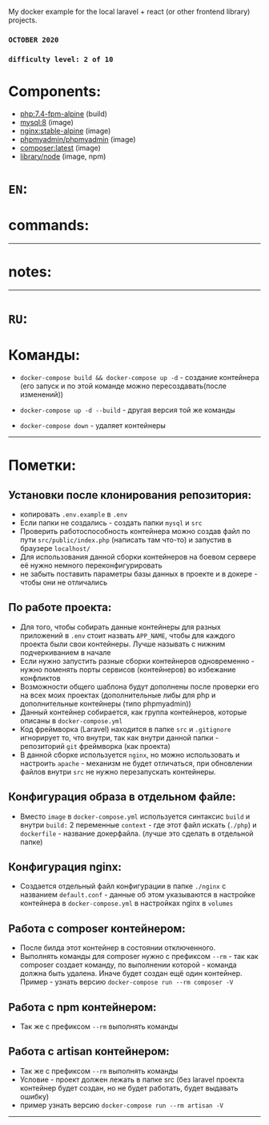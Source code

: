 My docker example for the local laravel + react (or other frontend library) projects.

### `OCTOBER 2020`

### `difficulty level: 2 of 10`

# Components: 

- [php:7.4-fpm-alpine](https://registry.hub.docker.com/_/php) (build)
- [mysql:8](https://registry.hub.docker.com/_/mysql) (image)
- [nginx:stable-alpine](https://hub.docker.com/_/nginx) (image)
- [phpmyadmin/phpmyadmin](https://registry.hub.docker.com/r/phpmyadmin/phpmyadmin) (image)
- [composer:latest](https://registry.hub.docker.com/_/composer) (image)
- [library/node](https://registry.hub.docker.com/_/node) (image, npm)

# `EN`:

# commands:


<hr/>

# notes:


<hr/>


# `RU`:


# Команды:

- `docker-compose build && docker-compose up -d` - создание контейнера 
(его запуск и по этой команде можно пересоздавать(после изменений))

- `docker-compose up -d --build` - другая версия той же команды 
- `docker-compose down` - удаляет контейнеры

<hr/>

# Пометки:

## Установки после клонирования репозитория:

 - копировать `.env.example` в `.env`
 - Если папки не создались - создать папки `mysql` и `src`
 - Проверить работоспособность контейнера можно создав файл по пути `src/public/index.php` (написать там что-то) и запустив в браузере `localhost/`
 - Для использования данной сборки контейнеров на боевом сервере её нужно немного переконфигурировать
 - не забыть поставить параметры базы данных в проекте и в докере - чтобы они не отличались

## По работе проекта:
- Для того, чтобы собирать данные контейнеры для разных приложений в `.env` стоит назвать `APP_NAME`,
 чтобы для каждого проекта были свои контейнеры. Лучше называть с нижним подчеркиванием в начале
- Если нужно запустить разные сборки контейнеров одновременно - нужно поменять порты сервисов (контейнеров) во избежание конфликтов
- Возможности общего шаблона будут дополнены после проверки его на всех моих проектах (дополнительные либы для php и дополнительные контейнеры (типо phpmyadmin))
- Данный контейнер собирается, как группа контейнеров, которые описаны в `docker-compose.yml`
- Код фреймворка (Laravel) находится в папке `src` и `.gitignore` игнорирует то, 
что внутри, так как внутри данной папки - репозиторий `git` фреймворка (как проекта)
- В данной сборке используется `nginx`, но можно использовать и настроить `apache` -
механизм не будет отличаться, при обновлении файлов внутри `src` не нужно перезапускать контейнеры.

## Конфигурация образа в отдельном файле:

- Вместо `image` в `docker-compose.yml` используется синтаксис `build` и внутри `build:` 
2 переменные `context` - где этот файл искать (`./php`) и `dockerfile` - название докерфайла. (лучше это сделать в отдельной папке)

## Конфигурация nginx:

- Создается отдельный файл конфигурации в папке `./nginx` с названием `default.conf`  -
 данные об этом указываются в настройке контейнера в `docker-compose.yml` в настройках nginx в `volumes`

## Работа с composer контейнером:

- После билда этот контейнер в состоянии отключенного.
- Выполнять команды для composer нужно с префиксом `--rm` - так как composer создает команду, по выполнении которой - команда должна быть удалена. 
Иначе будет создан ещё один контейнер. Пример - узнать версию `docker-compose run --rm composer -V`

## Работа с npm контейнером:

- Так же с префиксом `--rm` выполнять команды

## Работа с artisan контейнером:

- Так же с префиксом `--rm` выполнять команды
- Условие - проект должен лежать в папке src (без laravel проекта контейнер будет создан, но не будет работать, будет выдавать ошибку)
- пример узнать версию `docker-compose run --rm artisan -V` 

<hr/>